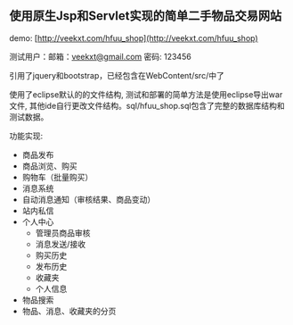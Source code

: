 ## 使用原生Jsp和Servlet实现的简单二手物品交易网站

demo: [http://veekxt.com/hfuu_shop](http://veekxt.com/hfuu_shop)

测试用户：邮箱：veekxt@gmail.com 密码: 123456

引用了jquery和bootstrap，已经包含在WebContent/src/中了

使用了eclipse默认的的文件结构, 测试和部署的简单方法是使用eclipse导出war文件, 其他ide自行更改文件结构。sql/hfuu_shop.sql包含了完整的数据库结构和测试数据。

功能实现:

- 商品发布
- 商品浏览、购买
- 购物车（批量购买）
- 消息系统
 - 自动消息通知（审核结果、商品变动）
 - 站内私信
- 个人中心
  - 管理员商品审核
  - 消息发送/接收
  - 购买历史
  - 发布历史
  - 收藏夹
  - 个人信息
- 物品搜索
- 物品、消息、收藏夹的分页
